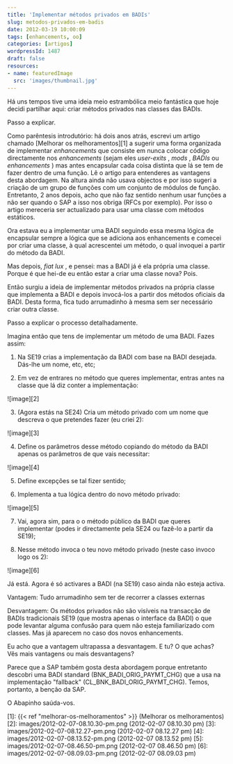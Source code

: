 ```yaml
---
title: 'Implementar métodos privados em BADIs'
slug: metodos-privados-em-badis
date: 2012-03-19 10:00:09
tags: [enhancements, oo]
categories: [artigos]
wordpressId: 1487
draft: false
resources:
- name: featuredImage
  src: 'images/thumbnail.jpg'
---
```

Há uns tempos tive uma ideia meio estrambólica meio fantástica que hoje decidi partilhar aqui: criar métodos privados nas classes das BADIs.

Passo a explicar.

<!--more-->

Como parêntesis introdutório: há dois anos atrás, escrevi um artigo chamado [Melhorar os melhoramentos][1] a sugerir uma forma organizada de implementar _enhancements_ que consiste em nunca colocar código directamente nos _enhancements_ (sejam eles _user-exits_ , _mods_ , _BADIs_ ou _enhancements_ ) mas antes encapsular cada coisa distinta que lá se tem de fazer dentro de uma função. Lê o artigo para entenderes as vantagens desta abordagem. Na altura ainda não usava objectos e por isso sugeri a criação de um grupo de funções com um conjunto de módulos de função. Entretanto, 2 anos depois, acho que não faz sentido nenhum usar funções a não ser quando o SAP a isso nos obriga (RFCs por exemplo). Por isso o artigo mereceria ser actualizado para usar uma classe com métodos estáticos.

Ora estava eu a implementar uma BADI seguindo essa mesma lógica de encapsular sempre a lógica que se adiciona aos enhancements e comecei por criar uma classe, à qual acrescentei um método, o qual invoquei a partir do método da BADI.

Mas depois, _fiat lux_ , e pensei: mas a BADI já é ela própria uma classe. Porque é que hei-de eu então estar a criar uma classe nova? Pois.

Então surgiu a ideia de implementar métodos privados na própria classe que implementa a BADI e depois invocá-los a partir dos métodos oficiais da BADI. Desta forma, fica tudo arrumadinho à mesma sem ser necessário criar outra classe.

Passo a explicar o processo detalhadamente.

Imagina então que tens de implementar um método de uma BADI. Fazes assim:

  1. Na SE19 crias a implementação da BADI com base na BADI desejada. Dás-lhe um nome, etc, etc;

  2. Em vez de entrares no método que queres implementar, entras antes na classe que lá diz conter a implementação:

![image][2]

  3. (Agora estás na SE24) Cria um método privado com um nome que descreva o que pretendes fazer (eu criei 2):

![image][3]

  4. Define os parâmetros desse método copiando do método da BADI apenas os parâmetros de que vais necessitar:

![image][4]

  5. Define excepções se tal fizer sentido;

  6. Implementa a tua lógica dentro do novo método privado:

![image][5]

  7. Vai, agora sim, para o o método público da BADI que queres implementar (podes ir directamente pela SE24 ou fazê-lo a partir da SE19);

  8. Nesse método invoca o teu novo método privado (neste caso invoco logo os 2):

![image][6]

Já está. Agora é só activares a BADI (na SE19) caso ainda não esteja activa.

Vantagem: Tudo arrumadinho sem ter de recorrer a classes externas

Desvantagem: Os métodos privados não são visíveis na transacção de BADIs tradicionais SE19 (que mostra apenas o interface da BADI) o que pode levantar alguma confusão para quem não esteja familiarizado com classes. Mas já aparecem no caso dos novos enhancements.

Eu acho que a vantagem ultrapassa a desvantagem. E tu? O que achas? Vês mais vantagens ou mais desvantagens?

Parece que a SAP também gosta desta abordagem porque entretanto descobri uma BADI standard (BNK_BADI_ORIG_PAYMT_CHG) que a usa na implementação "fallback" (CL_BNK_BADI_ORIG_PAYMT_CHG). Temos, portanto, a benção da SAP.

O Abapinho saúda-vos.

   [1]: {{< ref "melhorar-os-melhoramentos" >}} (Melhorar os melhoramentos)
   [2]: images/2012-02-07-08.10.30-pm.png (2012-02-07 08.10.30 pm)
   [3]: images/2012-02-07-08.12.27-pm.png (2012-02-07 08.12.27 pm)
   [4]: images/2012-02-07-08.13.52-pm.png (2012-02-07 08.13.52 pm)
   [5]: images/2012-02-07-08.46.50-pm.png (2012-02-07 08.46.50 pm)
   [6]: images/2012-02-07-08.09.03-pm.png (2012-02-07 08.09.03 pm)
